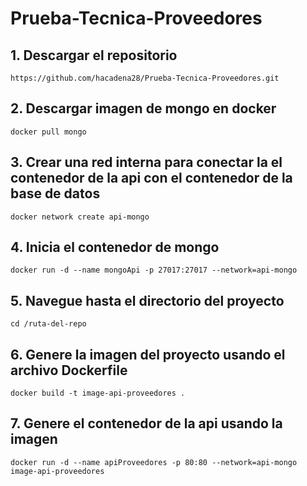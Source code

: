 # Prueba-Tecnica-Proveedores

## 1. Descargar el repositorio
```
https://github.com/hacadena28/Prueba-Tecnica-Proveedores.git
```
## 2. Descargar imagen de mongo en docker
```
docker pull mongo
```
## 3. Crear una red interna para conectar la el contenedor de la api con el contenedor de la base de datos
```
docker network create api-mongo
```
## 4. Inicia el contenedor de mongo
```
docker run -d --name mongoApi -p 27017:27017 --network=api-mongo
```
## 5. Navegue hasta el directorio del proyecto
```
cd /ruta-del-repo
```
## 6. Genere la imagen del proyecto usando el archivo Dockerfile
```
docker build -t image-api-proveedores .
```
## 7. Genere el contenedor de la api usando la imagen
```
docker run -d --name apiProveedores -p 80:80 --network=api-mongo image-api-proveedores
```
